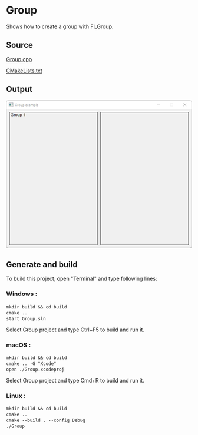 # Group

Shows how to create a group with Fl_Group.

## Source

[Group.cpp](Group.cpp)

[CMakeLists.txt](CMakeLists.txt)

## Output

![output](../../../docs/Pictures/Examples/Group.png)

## Generate and build

To build this project, open "Terminal" and type following lines:

### Windows :

``` shell
mkdir build && cd build
cmake .. 
start Group.sln
```

Select Group project and type Ctrl+F5 to build and run it.

### macOS :

``` shell
mkdir build && cd build
cmake .. -G "Xcode"
open ./Group.xcodeproj
```

Select Group project and type Cmd+R to build and run it.

### Linux :

``` shell
mkdir build && cd build
cmake .. 
cmake --build . --config Debug
./Group
```
